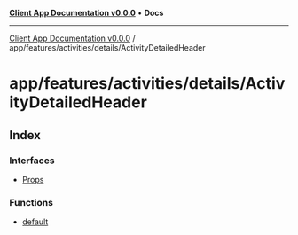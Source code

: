 [**Client App Documentation v0.0.0**](../../../../../README.md) • **Docs**

***

[Client App Documentation v0.0.0](../../../../../README.md) / app/features/activities/details/ActivityDetailedHeader

# app/features/activities/details/ActivityDetailedHeader

## Index

### Interfaces

- [Props](interfaces/Props.md)

### Functions

- [default](functions/default.md)
